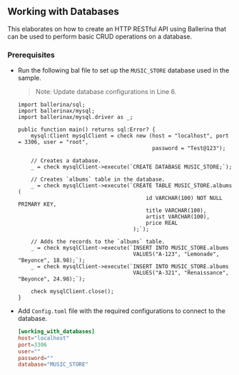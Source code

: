 ## Working with Databases

This elaborates on how to create an HTTP RESTful API using Ballerina that can be used to perform basic CRUD operations on a database.

### Prerequisites

- Run the following bal file to set up the `MUSIC_STORE` database used in the sample.
    > Note: Update database configurations in Line 6.
    ```ballerina
    import ballerina/sql;
    import ballerinax/mysql;
    import ballerinax/mysql.driver as _;
    
    public function main() returns sql:Error? {
        mysql:Client mysqlClient = check new (host = "localhost", port = 3306, user = "root",
                                              password = "Test@123");
    
        // Creates a database.
        _ = check mysqlClient->execute(`CREATE DATABASE MUSIC_STORE;`);
    
        // Creates `albums` table in the database.
        _ = check mysqlClient->execute(`CREATE TABLE MUSIC_STORE.albums (
                                            id VARCHAR(100) NOT NULL PRIMARY KEY,
                                            title VARCHAR(100),
                                            artist VARCHAR(100),
                                            price REAL
                                        );`);
    
        // Adds the records to the `albums` table.
        _ = check mysqlClient->execute(`INSERT INTO MUSIC_STORE.albums
                                        VALUES("A-123", "Lemonade", "Beyonce", 18.98);`);
        _ = check mysqlClient->execute(`INSERT INTO MUSIC_STORE.albums
                                        VALUES("A-321", "Renaissance", "Beyonce", 24.98);`);
    
        check mysqlClient.close();
    }
    ```

- Add `Config.toml` file with the required configurations to connect to the database.
    ```toml
    [working_with_databases]
    host="localhost"
    port=3306
    user=""
    password=""
    database="MUSIC_STORE"
    ```